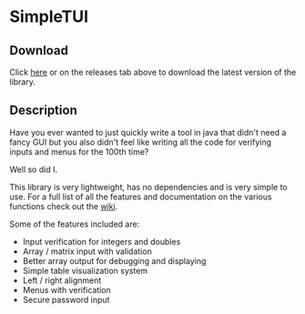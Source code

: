 # SimpleTUI

## Download

Click [here](https://github.com/Sam36502/SimpleTUI/blob/master/release/simpletui_2.0.0.jar) or on the releases tab
above to download the latest version of the library.

## Description

Have you ever wanted to just quickly write a tool in java that didn't need a fancy GUI
but you also didn't feel like writing all the code for verifying inputs and menus
for the 100th time?

Well so did I.

This library is very lightweight, has no dependencies and is very simple to use.
For a full list of all the features and documentation on the various functions check out the [wiki](https://github.com/Sam36502/SimpleTUI/wiki).

Some of the features included are:
 * Input verification for integers and doubles
 * Array / matrix input with validation
 * Better array output for debugging and displaying
 * Simple table visualization system
 * Left / right alignment
 * Menus with verification
 * Secure password input
